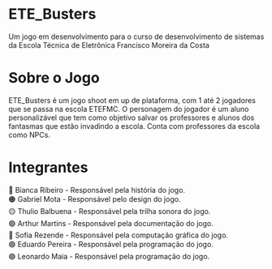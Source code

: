 # ETE_Busters
Um jogo em desenvolvimento para o curso de desenvolvimento de sistemas da Escola Técnica de Eletrônica Francisco Moreira da Costa

# Sobre o Jogo
ETE_Busters é um jogo shoot em up de plataforma, com 1 até 2 jogadores que se passa na escola ETEFMC. O personagem do jogador é um aluno personalizável que tem como objetivo salvar os professores e alunos dos fantasmas que estão invadindo a escola. Conta com professores da escola como NPCs.

# Integrantes
🔴 Bianca Ribeiro - Responsável pela história do jogo. <br />
🟠 Gabriel Mota - Responsável pelo design do jogo. <br />
🟡 Thulio Balbuena - Responsável pela trilha sonora do jogo. <br />
🟢 Arthur Martins - Responsável pela documentação do jogo. <br />
🔵 Sofia Rezende - Responsável pela computação gráfica do jogo. <br />
🟣 Eduardo Pereira - Responsável pela programação do jogo. <br />
🟣 Leonardo Maia - Responsável pela programação do jogo. <br />